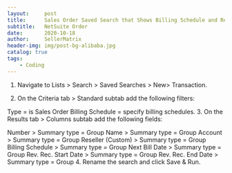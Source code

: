 ```yaml
---
layout:     post
title:      Sales Order Saved Search that Shows Billing Schedule and Revenue Recognition
subtitle:   NetSuite Order
date:       2020-10-18
author:     SellerMatrix
header-img: img/post-bg-alibaba.jpg
catalog: true
tags:
    - Coding
---
```


1. Navigate to Lists > Search > Saved Searches > New> Transaction.

2. On the Criteria tab > Standard subtab add the following filters:

Type = is Sales Order
Billing Schedule = specify billing schedules.
3. On the Results tab > Columns subtab add the following fields:

Number > Summary type = Group
Name > Summary type = Group
Account > Summary type = Group
Reseller (Custom) > Summary type = Group
Billing Schedule > Summary type = Group
Next Bill Date > Summary type = Group
Rev. Rec. Start Date  > Summary type = Group
Rev. Rec. End Date > Summary type = Group
4. Rename the search and click Save & Run.

